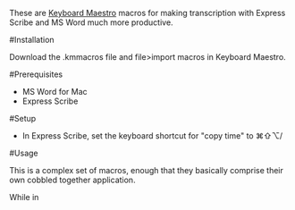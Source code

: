 These are [Keyboard Maestro](http://www.keyboardmaestro.com/main/) macros for making transcription with Express Scribe and MS Word much more productive.

#Installation

Download the .kmmacros file and file>import macros in Keyboard Maestro.

#Prerequisites

* MS Word for Mac
* Express Scribe

#Setup

* In Express Scribe, set the keyboard shortcut for "copy time" to ⌘⇧⌥/  

#Usage

This is a complex set of macros, enough that they basically comprise their own cobbled together application.

While in 
